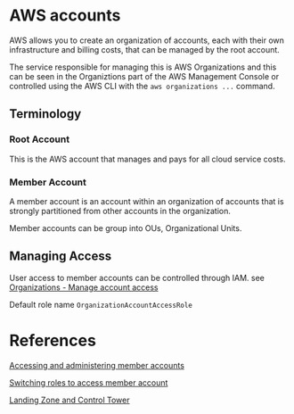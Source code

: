# AWS accounts

AWS allows you to create an organization of accounts, each with their
own infrastructure and billing costs, that can be managed by the root account.

The service responsible for managing this is AWS Organizations and this can be
seen in the Organiztions part of the AWS Management Console or controlled
using the AWS CLI with the `aws organizations ...` command.

## Terminology

### Root Account

This is the AWS account that manages and pays for all cloud
service costs.

### Member Account

A member account is an account within an organization of accounts
that is strongly partitioned from other accounts in the organization.

Member accounts can be group into OUs, Organizational Units.

## Managing Access

User access to member accounts can be controlled through IAM.
see [Organizations - Manage account access](https://docs.aws.amazon.com/organizations/latest/userguide/orgs_manage_accounts_access.html)

Default role name `OrganizationAccountAccessRole`

# References

[Accessing and administering member accounts](https://docs.aws.amazon.com/organizations/latest/userguide/orgs_manage_accounts_access.html)

[Switching roles to access member account](https://docs.aws.amazon.com/IAM/latest/UserGuide/id_roles_use_switch-role-cli.html)

[Landing Zone and Control Tower](https://docs.aws.amazon.com/controltower/latest/userguide/customize-landing-zone.html)

